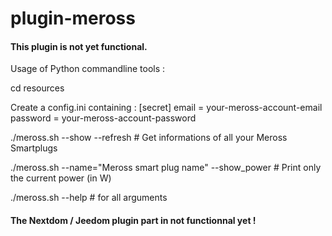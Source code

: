 # plugin-meross

#### This plugin is not yet functional. ####


Usage of Python commandline tools :

cd resources

Create a config.ini containing :
[secret]
email = your-meross-account-email
password = your-meross-account-password


./meross.sh --show --refresh   # Get informations of all your Meross Smartplugs

./meross.sh --name="Meross smart plug name" --show_power   # Print only the current power (in W)

./meross.sh --help  # for all arguments


#### The Nextdom / Jeedom plugin part in not functionnal yet ! #####
